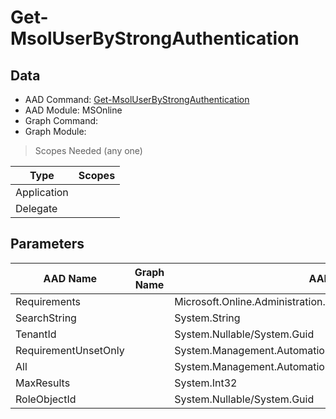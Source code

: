 # Get-MsolUserByStrongAuthentication

> 

## Data

+ AAD Command: [Get-MsolUserByStrongAuthentication](https://docs.microsoft.com/en-us/powershell/module/MSOnline/Get-MsolUserByStrongAuthentication)
+ AAD Module: MSOnline
+ Graph Command: []()
+ Graph Module: 

> Scopes Needed (any one)

|Type|Scopes|
|---|---|
|Application||
|Delegate||

## Parameters

|AAD Name|Graph Name|AAD Type|Graph Type|Infos|
|---|---|---|---|---|
|Requirements||Microsoft.Online.Administration.StrongAuthenticationRequirement[]|||
|SearchString||System.String|||
|TenantId||System.Nullable/System.Guid|||
|RequirementUnsetOnly||System.Management.Automation.SwitchParameter|||
|All||System.Management.Automation.SwitchParameter|||
|MaxResults||System.Int32|||
|RoleObjectId||System.Nullable/System.Guid|||

